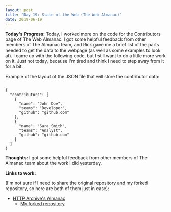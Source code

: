 ```yaml
---
layout: post
title: "Day 19: State of the Web (The Web Almanac)"
date: 2019-06-19
---
```


**Today's Progress:** Today, I worked more on the code for the Contributors page of The Web Almanac. I got some helpful feedback from other members of The Almanac team, and Rick gave me a brief list of the parts needed to get the data to the webpage (as well as some examples to look at). I came up with the following code, but I still want to do a little more work on it. Just not today, because I'm tired and think I need to step away from it for a bit.

Example of the layout of the JSON file that will store the contributor data:
<pre><code>
{
  "contributors": [
    { 
      "name": "John Doe",
      "teams": "Developer",
      "github": "github.com"
    },
    { 
      "name": "Sara Smith",
      "teams": "Analyst",
      "github": "github.com"
    }
  ]
}
</code></pre>



**Thoughts:** I got some helpful feedback from other members of The Almanac team about the work I did yesterday. 

**Links to work:** 

(I'm not sure if I need to share the original repository and my forked repository, so here are both of them just in case):
* [HTTP Archive's Almanac](https://github.com/HTTPArchive/almanac.httparchive.org)
  * [My forked repository](https://github.com/KJLarson/almanac.httparchive.org)

